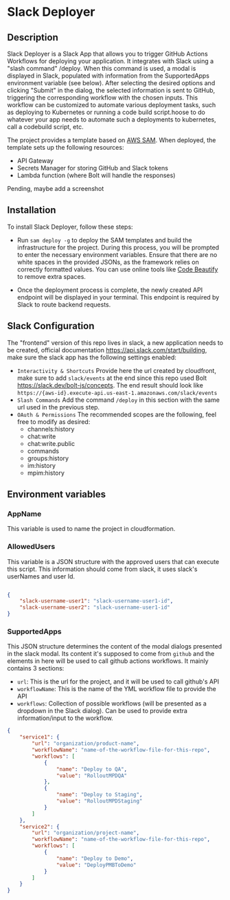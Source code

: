 # Slack Deployer

## Description

Slack Deployer is a Slack App that allows you to trigger GitHub Actions Workflows for deploying your application. It
integrates with Slack using a "slash command" /deploy. When this command is used, a modal is displayed in Slack,
populated with information from the SupportedApps environment variable (see below). After selecting the desired options
and clicking "Submit" in the dialog, the selected information is sent to GitHub, triggering the corresponding workflow
with the chosen inputs. This workflow can be customized to automate various deployment tasks, such as deploying to
Kubernetes or running a code build script.hoose to do whatever your app needs to automate such a deployments to
kubernetes, call a codebuild script, etc.

The project provides a template based on [AWS SAM](https://aws.amazon.com/serverless/sam/). When deployed, the template
sets up the following resources:

- API Gateway
- Secrets Manager for storing GitHub and Slack tokens
- Lambda function (where Bolt will handle the responses)

Pending, maybe add a screenshot

## Installation

To install Slack Deployer, follow these steps:

- Run `sam deploy -g` to deploy the SAM templates and build the infrastructure for the project. During this process, you
  will be prompted to enter the necessary environment variables. Ensure that there are no white spaces in the provided
  JSONs, as the framework relies on correctly formatted values. You can use online tools
  like [Code Beautify](https://codebeautify.org/remove-extra-spaces) to remove extra spaces.

- Once the deployment process is complete, the newly created API endpoint will be displayed in your terminal. This
  endpoint is required by Slack to route backend requests.

## Slack Configuration

The "frontend" version of this repo lives in slack, a new application needs to be created, official
documentation https://api.slack.com/start/building, make sure the slack app has the following settings enabled:

- `Interactivity & Shortcuts` Provide here the url created by cloudfront, make sure to add `slack/events` at the end
  since this repo used Bolt https://slack.dev/bolt-js/concepts. The end result should look
  like ```https://{aws-id}.execute-api.us-east-1.amazonaws.com/slack/events```
- `Slash Commands` Add the command `/deploy` in this section with the same url used in the previous step.
- `OAuth & Permissions` The recommended scopes are the following, feel free to modify as desired:
    - channels:history
    - chat:write
    - chat:write.public
    - commands
    - groups:history
    - im:history
    - mpim:history

## Environment variables

### AppName

This variable is used to name the project in cloudformation.

### AllowedUsers

This variable is a JSON structure with the approved users that can execute this script.
This information should come from slack, it uses slack's userNames and user Id.

````json

{
    "slack-username-user1": "slack-username-user1-id",
    "slack-username-user2": "slack-username-user1-id"
}

````

### SupportedApps

This JSON structure determines the content of the modal dialogs presented in the slack modal.
Its content it's supposed to come from `github` and the elements in here will be used to call github actions workflows.
It mainly contains
3 sections:

- `url`: This is the url for the project, and it will be used to call github's API
- `workflowName`: This is the name of the YML workflow file to provide the API
- `workflows`: Collection of possible workflows (will be presented as a dropdown in the Slack dialog). Can be used to
  provide extra information/input to the workflow.

```json
{
    "service1": {
        "url": "organization/product-name",
        "workflowName": "name-of-the-workflow-file-for-this-repo",
        "workflows": [
            {
                "name": "Deploy to QA",
                "value": "RolloutMPDQA"
            },
            {
                "name": "Deploy to Staging",
                "value": "RolloutMPDStaging"
            }
        ]
    },
    "service2": {
        "url": "organization/project-name",
        "workflowName": "name-of-the-workflow-file-for-this-repo",
        "workflows": [
            {
                "name": "Deploy to Demo",
                "value": "DeployPMBToDemo"
            }
        ]
    }
}
```
